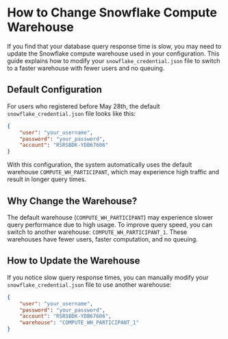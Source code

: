 # How to Change Snowflake Compute Warehouse

If you find that your database query response time is slow, you may need to update the Snowflake compute warehouse used in your configuration. This guide explains how to modify your `snowflake_credential.json` file to switch to a faster warehouse with fewer users and no queuing.



## Default Configuration

For users who registered before May 28th, the default `snowflake_credential.json` file looks like this:

```json
{
    "user": "your_username",
    "password": "your_password",
    "account": "RSRSBDK-YDB67606"
}
```

With this configuration, the system automatically uses the default warehouse `COMPUTE_WH_PARTICIPANT`, which may experience high traffic and result in longer query times.

## Why Change the Warehouse?

The default warehouse (`COMPUTE_WH_PARTICIPANT`) may experience slower query performance due to high usage. To improve query speed, you can switch to another warehouse: `COMPUTE_WH_PARTICIPANT_1`. These warehouses have fewer users, faster computation, and no queuing.


## How to Update the Warehouse

If you notice slow query response times, you can manually modify your `snowflake_credential.json` file to use another warehouse:

```json
{
    "user": "your_username",
    "password": "your_password",
    "account": "RSRSBDK-YDB67606",
    "warehouse": "COMPUTE_WH_PARTICIPANT_1" 
}
```

